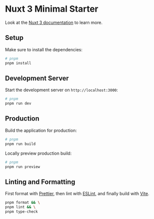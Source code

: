 # Nuxt 3 Minimal Starter

Look at the [Nuxt 3 documentation](https://nuxt.com/docs/getting-started/introduction) to learn more.

## Setup

Make sure to install the dependencies:

```bash
# pnpm
pnpm install
```

## Development Server

Start the development server on `http://localhost:3000`:

```bash
# pnpm
pnpm run dev
```

## Production

Build the application for production:

```bash
# pnpm
pnpm run build
```

Locally preview production build:

```bash
# pnpm
pnpm run preview
```

## Linting and Formatting

First format with [Prettier](https://prettier.io/), then lint with [ESLint](https://eslint.org/), and finally build with [Vite](https://vitejs.dev/).

```sh
pnpm format && \
pnpm lint && \
pnpm type-check
```
